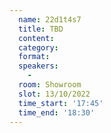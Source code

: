 ```yaml
---
  name: 22d1t4s7
  title: TBD
  content:
  category: 
  format: 
  speakers: 
    - 
  room: Showroom
  slot: 13/10/2022
  time_start: '17:45'
  time_end: '18:30'
---
```


